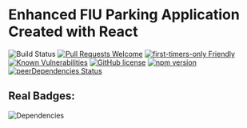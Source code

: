 # Enhanced FIU Parking Application Created with React

![Build Status](https://travis-ci.org/freeCodeCamp/freeCodeCamp.svg?branch=staging)
[![Pull Requests Welcome](https://img.shields.io/badge/PRs-welcome-brightgreen.svg?style=flat)](http://makeapullrequest.com)
[![first-timers-only Friendly](https://img.shields.io/badge/first--timers--only-friendly-blue.svg)](http://www.firsttimersonly.com/)
[![Known Vulnerabilities](https://snyk.io/test/github/freecodecamp/freecodecamp/badge.svg)](https://snyk.io/test/github/freecodecamp/freecodecamp[)
[![GitHub license](https://img.shields.io/badge/license-MIT-blue.svg)](https://github.com/facebook/react/blob/master/LICENSE) [![npm version](https://img.shields.io/npm/v/react.svg?style=flat)](https://www.npmjs.com/package/react) 
[![peerDependencies Status](https://img.shields.io/david/peer/twbs/bootstrap.svg)](https://david-dm.org/twbs/bootstrap?type=peer)

## Real Badges:

![Dependencies](https://david-dm.org/fiuparking/ReactAPP.svg)
